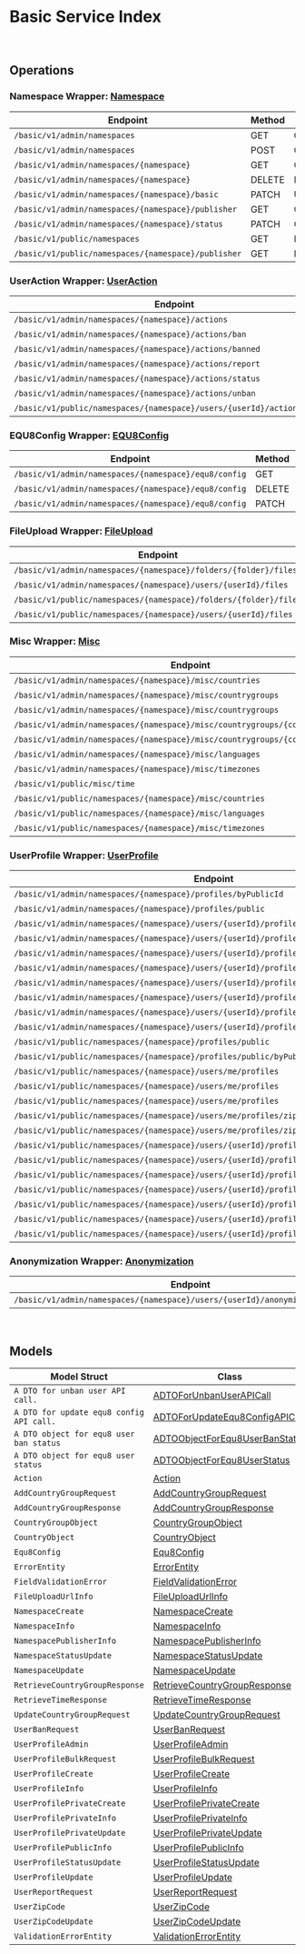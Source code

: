 # Basic Service Index

&nbsp;

## Operations

### Namespace Wrapper:  [Namespace](../services-api/pkg/service/basic/namespace.go)
| Endpoint | Method | ID | Class | Wrapper | Example |
|---|---|---|---|---|---|
| `/basic/v1/admin/namespaces` | GET | GetNamespacesShort | [GetNamespacesShort](../basic-sdk/pkg/basicclient/namespace/namespace_client.go) | [GetNamespacesShort](../services-api/pkg/service/basic/namespace.go) | [GetNamespacesShort](../samples/cli/cmd/basic/namespace/getNamespaces.go) |
| `/basic/v1/admin/namespaces` | POST | CreateNamespaceShort | [CreateNamespaceShort](../basic-sdk/pkg/basicclient/namespace/namespace_client.go) | [CreateNamespaceShort](../services-api/pkg/service/basic/namespace.go) | [CreateNamespaceShort](../samples/cli/cmd/basic/namespace/createNamespace.go) |
| `/basic/v1/admin/namespaces/{namespace}` | GET | GetNamespaceShort | [GetNamespaceShort](../basic-sdk/pkg/basicclient/namespace/namespace_client.go) | [GetNamespaceShort](../services-api/pkg/service/basic/namespace.go) | [GetNamespaceShort](../samples/cli/cmd/basic/namespace/getNamespace.go) |
| `/basic/v1/admin/namespaces/{namespace}` | DELETE | DeleteNamespaceShort | [DeleteNamespaceShort](../basic-sdk/pkg/basicclient/namespace/namespace_client.go) | [DeleteNamespaceShort](../services-api/pkg/service/basic/namespace.go) | [DeleteNamespaceShort](../samples/cli/cmd/basic/namespace/deleteNamespace.go) |
| `/basic/v1/admin/namespaces/{namespace}/basic` | PATCH | UpdateNamespaceShort | [UpdateNamespaceShort](../basic-sdk/pkg/basicclient/namespace/namespace_client.go) | [UpdateNamespaceShort](../services-api/pkg/service/basic/namespace.go) | [UpdateNamespaceShort](../samples/cli/cmd/basic/namespace/updateNamespace.go) |
| `/basic/v1/admin/namespaces/{namespace}/publisher` | GET | GetNamespacePublisherShort | [GetNamespacePublisherShort](../basic-sdk/pkg/basicclient/namespace/namespace_client.go) | [GetNamespacePublisherShort](../services-api/pkg/service/basic/namespace.go) | [GetNamespacePublisherShort](../samples/cli/cmd/basic/namespace/getNamespacePublisher.go) |
| `/basic/v1/admin/namespaces/{namespace}/status` | PATCH | ChangeNamespaceStatusShort | [ChangeNamespaceStatusShort](../basic-sdk/pkg/basicclient/namespace/namespace_client.go) | [ChangeNamespaceStatusShort](../services-api/pkg/service/basic/namespace.go) | [ChangeNamespaceStatusShort](../samples/cli/cmd/basic/namespace/changeNamespaceStatus.go) |
| `/basic/v1/public/namespaces` | GET | PublicGetNamespacesShort | [PublicGetNamespacesShort](../basic-sdk/pkg/basicclient/namespace/namespace_client.go) | [PublicGetNamespacesShort](../services-api/pkg/service/basic/namespace.go) | [PublicGetNamespacesShort](../samples/cli/cmd/basic/namespace/publicGetNamespaces.go) |
| `/basic/v1/public/namespaces/{namespace}/publisher` | GET | PublicGetNamespacePublisherShort | [PublicGetNamespacePublisherShort](../basic-sdk/pkg/basicclient/namespace/namespace_client.go) | [PublicGetNamespacePublisherShort](../services-api/pkg/service/basic/namespace.go) | [PublicGetNamespacePublisherShort](../samples/cli/cmd/basic/namespace/publicGetNamespacePublisher.go) |

### UserAction Wrapper:  [UserAction](../services-api/pkg/service/basic/userAction.go)
| Endpoint | Method | ID | Class | Wrapper | Example |
|---|---|---|---|---|---|
| `/basic/v1/admin/namespaces/{namespace}/actions` | GET | GetActionsShort | [GetActionsShort](../basic-sdk/pkg/basicclient/user_action/user_action_client.go) | [GetActionsShort](../services-api/pkg/service/basic/userAction.go) | [GetActionsShort](../samples/cli/cmd/basic/userAction/getActions.go) |
| `/basic/v1/admin/namespaces/{namespace}/actions/ban` | POST | BanUsersShort | [BanUsersShort](../basic-sdk/pkg/basicclient/user_action/user_action_client.go) | [BanUsersShort](../services-api/pkg/service/basic/userAction.go) | [BanUsersShort](../samples/cli/cmd/basic/userAction/banUsers.go) |
| `/basic/v1/admin/namespaces/{namespace}/actions/banned` | GET | GetBannedUsersShort | [GetBannedUsersShort](../basic-sdk/pkg/basicclient/user_action/user_action_client.go) | [GetBannedUsersShort](../services-api/pkg/service/basic/userAction.go) | [GetBannedUsersShort](../samples/cli/cmd/basic/userAction/getBannedUsers.go) |
| `/basic/v1/admin/namespaces/{namespace}/actions/report` | POST | ReportUserShort | [ReportUserShort](../basic-sdk/pkg/basicclient/user_action/user_action_client.go) | [ReportUserShort](../services-api/pkg/service/basic/userAction.go) | [ReportUserShort](../samples/cli/cmd/basic/userAction/reportUser.go) |
| `/basic/v1/admin/namespaces/{namespace}/actions/status` | GET | GetUserStatusShort | [GetUserStatusShort](../basic-sdk/pkg/basicclient/user_action/user_action_client.go) | [GetUserStatusShort](../services-api/pkg/service/basic/userAction.go) | [GetUserStatusShort](../samples/cli/cmd/basic/userAction/getUserStatus.go) |
| `/basic/v1/admin/namespaces/{namespace}/actions/unban` | POST | UnBanUsersShort | [UnBanUsersShort](../basic-sdk/pkg/basicclient/user_action/user_action_client.go) | [UnBanUsersShort](../services-api/pkg/service/basic/userAction.go) | [UnBanUsersShort](../samples/cli/cmd/basic/userAction/unBanUsers.go) |
| `/basic/v1/public/namespaces/{namespace}/users/{userId}/actions/report` | POST | PublicReportUserShort | [PublicReportUserShort](../basic-sdk/pkg/basicclient/user_action/user_action_client.go) | [PublicReportUserShort](../services-api/pkg/service/basic/userAction.go) | [PublicReportUserShort](../samples/cli/cmd/basic/userAction/publicReportUser.go) |

### EQU8Config Wrapper:  [EQU8Config](../services-api/pkg/service/basic/equ8Config.go)
| Endpoint | Method | ID | Class | Wrapper | Example |
|---|---|---|---|---|---|
| `/basic/v1/admin/namespaces/{namespace}/equ8/config` | GET | GetConfigShort | [GetConfigShort](../basic-sdk/pkg/basicclient/equ8_config/equ8_config_client.go) | [GetConfigShort](../services-api/pkg/service/basic/equ8Config.go) | [GetConfigShort](../samples/cli/cmd/basic/equ8Config/getConfig.go) |
| `/basic/v1/admin/namespaces/{namespace}/equ8/config` | DELETE | DeleteConfigShort | [DeleteConfigShort](../basic-sdk/pkg/basicclient/equ8_config/equ8_config_client.go) | [DeleteConfigShort](../services-api/pkg/service/basic/equ8Config.go) | [DeleteConfigShort](../samples/cli/cmd/basic/equ8Config/deleteConfig.go) |
| `/basic/v1/admin/namespaces/{namespace}/equ8/config` | PATCH | UpdateConfigShort | [UpdateConfigShort](../basic-sdk/pkg/basicclient/equ8_config/equ8_config_client.go) | [UpdateConfigShort](../services-api/pkg/service/basic/equ8Config.go) | [UpdateConfigShort](../samples/cli/cmd/basic/equ8Config/updateConfig.go) |

### FileUpload Wrapper:  [FileUpload](../services-api/pkg/service/basic/fileUpload.go)
| Endpoint | Method | ID | Class | Wrapper | Example |
|---|---|---|---|---|---|
| `/basic/v1/admin/namespaces/{namespace}/folders/{folder}/files` | POST | GeneratedUploadUrlShort | [GeneratedUploadUrlShort](../basic-sdk/pkg/basicclient/file_upload/file_upload_client.go) | [GeneratedUploadUrlShort](../services-api/pkg/service/basic/fileUpload.go) | [GeneratedUploadUrlShort](../samples/cli/cmd/basic/fileUpload/generatedUploadUrl.go) |
| `/basic/v1/admin/namespaces/{namespace}/users/{userId}/files` | POST | GeneratedUserUploadContentUrlShort | [GeneratedUserUploadContentUrlShort](../basic-sdk/pkg/basicclient/file_upload/file_upload_client.go) | [GeneratedUserUploadContentUrlShort](../services-api/pkg/service/basic/fileUpload.go) | [GeneratedUserUploadContentUrlShort](../samples/cli/cmd/basic/fileUpload/generatedUserUploadContentUrl.go) |
| `/basic/v1/public/namespaces/{namespace}/folders/{folder}/files` | POST | PublicGeneratedUploadUrlShort | [PublicGeneratedUploadUrlShort](../basic-sdk/pkg/basicclient/file_upload/file_upload_client.go) | [PublicGeneratedUploadUrlShort](../services-api/pkg/service/basic/fileUpload.go) | [PublicGeneratedUploadUrlShort](../samples/cli/cmd/basic/fileUpload/publicGeneratedUploadUrl.go) |
| `/basic/v1/public/namespaces/{namespace}/users/{userId}/files` | POST | PublicGeneratedUserUploadContentUrlShort | [PublicGeneratedUserUploadContentUrlShort](../basic-sdk/pkg/basicclient/file_upload/file_upload_client.go) | [PublicGeneratedUserUploadContentUrlShort](../services-api/pkg/service/basic/fileUpload.go) | [PublicGeneratedUserUploadContentUrlShort](../samples/cli/cmd/basic/fileUpload/publicGeneratedUserUploadContentUrl.go) |

### Misc Wrapper:  [Misc](../services-api/pkg/service/basic/misc.go)
| Endpoint | Method | ID | Class | Wrapper | Example |
|---|---|---|---|---|---|
| `/basic/v1/admin/namespaces/{namespace}/misc/countries` | GET | GetCountriesShort | [GetCountriesShort](../basic-sdk/pkg/basicclient/misc/misc_client.go) | [GetCountriesShort](../services-api/pkg/service/basic/misc.go) | [GetCountriesShort](../samples/cli/cmd/basic/misc/getCountries.go) |
| `/basic/v1/admin/namespaces/{namespace}/misc/countrygroups` | GET | GetCountryGroupsShort | [GetCountryGroupsShort](../basic-sdk/pkg/basicclient/misc/misc_client.go) | [GetCountryGroupsShort](../services-api/pkg/service/basic/misc.go) | [GetCountryGroupsShort](../samples/cli/cmd/basic/misc/getCountryGroups.go) |
| `/basic/v1/admin/namespaces/{namespace}/misc/countrygroups` | POST | AddCountryGroupShort | [AddCountryGroupShort](../basic-sdk/pkg/basicclient/misc/misc_client.go) | [AddCountryGroupShort](../services-api/pkg/service/basic/misc.go) | [AddCountryGroupShort](../samples/cli/cmd/basic/misc/addCountryGroup.go) |
| `/basic/v1/admin/namespaces/{namespace}/misc/countrygroups/{countryGroupCode}` | PUT | UpdateCountryGroupShort | [UpdateCountryGroupShort](../basic-sdk/pkg/basicclient/misc/misc_client.go) | [UpdateCountryGroupShort](../services-api/pkg/service/basic/misc.go) | [UpdateCountryGroupShort](../samples/cli/cmd/basic/misc/updateCountryGroup.go) |
| `/basic/v1/admin/namespaces/{namespace}/misc/countrygroups/{countryGroupCode}` | DELETE | DeleteCountryGroupShort | [DeleteCountryGroupShort](../basic-sdk/pkg/basicclient/misc/misc_client.go) | [DeleteCountryGroupShort](../services-api/pkg/service/basic/misc.go) | [DeleteCountryGroupShort](../samples/cli/cmd/basic/misc/deleteCountryGroup.go) |
| `/basic/v1/admin/namespaces/{namespace}/misc/languages` | GET | GetLanguagesShort | [GetLanguagesShort](../basic-sdk/pkg/basicclient/misc/misc_client.go) | [GetLanguagesShort](../services-api/pkg/service/basic/misc.go) | [GetLanguagesShort](../samples/cli/cmd/basic/misc/getLanguages.go) |
| `/basic/v1/admin/namespaces/{namespace}/misc/timezones` | GET | GetTimeZonesShort | [GetTimeZonesShort](../basic-sdk/pkg/basicclient/misc/misc_client.go) | [GetTimeZonesShort](../services-api/pkg/service/basic/misc.go) | [GetTimeZonesShort](../samples/cli/cmd/basic/misc/getTimeZones.go) |
| `/basic/v1/public/misc/time` | GET | PublicGetTimeShort | [PublicGetTimeShort](../basic-sdk/pkg/basicclient/misc/misc_client.go) | [PublicGetTimeShort](../services-api/pkg/service/basic/misc.go) | [PublicGetTimeShort](../samples/cli/cmd/basic/misc/publicGetTime.go) |
| `/basic/v1/public/namespaces/{namespace}/misc/countries` | GET | PublicGetCountriesShort | [PublicGetCountriesShort](../basic-sdk/pkg/basicclient/misc/misc_client.go) | [PublicGetCountriesShort](../services-api/pkg/service/basic/misc.go) | [PublicGetCountriesShort](../samples/cli/cmd/basic/misc/publicGetCountries.go) |
| `/basic/v1/public/namespaces/{namespace}/misc/languages` | GET | PublicGetLanguagesShort | [PublicGetLanguagesShort](../basic-sdk/pkg/basicclient/misc/misc_client.go) | [PublicGetLanguagesShort](../services-api/pkg/service/basic/misc.go) | [PublicGetLanguagesShort](../samples/cli/cmd/basic/misc/publicGetLanguages.go) |
| `/basic/v1/public/namespaces/{namespace}/misc/timezones` | GET | PublicGetTimeZonesShort | [PublicGetTimeZonesShort](../basic-sdk/pkg/basicclient/misc/misc_client.go) | [PublicGetTimeZonesShort](../services-api/pkg/service/basic/misc.go) | [PublicGetTimeZonesShort](../samples/cli/cmd/basic/misc/publicGetTimeZones.go) |

### UserProfile Wrapper:  [UserProfile](../services-api/pkg/service/basic/userProfile.go)
| Endpoint | Method | ID | Class | Wrapper | Example |
|---|---|---|---|---|---|
| `/basic/v1/admin/namespaces/{namespace}/profiles/byPublicId` | GET | GetUserProfileInfoByPublicIdShort | [GetUserProfileInfoByPublicIdShort](../basic-sdk/pkg/basicclient/user_profile/user_profile_client.go) | [GetUserProfileInfoByPublicIdShort](../services-api/pkg/service/basic/userProfile.go) | [GetUserProfileInfoByPublicIdShort](../samples/cli/cmd/basic/userProfile/getUserProfileInfoByPublicId.go) |
| `/basic/v1/admin/namespaces/{namespace}/profiles/public` | POST | AdminGetUserProfilePublicInfoByIdsShort | [AdminGetUserProfilePublicInfoByIdsShort](../basic-sdk/pkg/basicclient/user_profile/user_profile_client.go) | [AdminGetUserProfilePublicInfoByIdsShort](../services-api/pkg/service/basic/userProfile.go) | [AdminGetUserProfilePublicInfoByIdsShort](../samples/cli/cmd/basic/userProfile/adminGetUserProfilePublicInfoByIds.go) |
| `/basic/v1/admin/namespaces/{namespace}/users/{userId}/profiles` | GET | GetUserProfileInfoShort | [GetUserProfileInfoShort](../basic-sdk/pkg/basicclient/user_profile/user_profile_client.go) | [GetUserProfileInfoShort](../services-api/pkg/service/basic/userProfile.go) | [GetUserProfileInfoShort](../samples/cli/cmd/basic/userProfile/getUserProfileInfo.go) |
| `/basic/v1/admin/namespaces/{namespace}/users/{userId}/profiles` | PUT | UpdateUserProfileShort | [UpdateUserProfileShort](../basic-sdk/pkg/basicclient/user_profile/user_profile_client.go) | [UpdateUserProfileShort](../services-api/pkg/service/basic/userProfile.go) | [UpdateUserProfileShort](../samples/cli/cmd/basic/userProfile/updateUserProfile.go) |
| `/basic/v1/admin/namespaces/{namespace}/users/{userId}/profiles` | DELETE | DeleteUserProfileShort | [DeleteUserProfileShort](../basic-sdk/pkg/basicclient/user_profile/user_profile_client.go) | [DeleteUserProfileShort](../services-api/pkg/service/basic/userProfile.go) | [DeleteUserProfileShort](../samples/cli/cmd/basic/userProfile/deleteUserProfile.go) |
| `/basic/v1/admin/namespaces/{namespace}/users/{userId}/profiles/customAttributes` | GET | GetCustomAttributesInfoShort | [GetCustomAttributesInfoShort](../basic-sdk/pkg/basicclient/user_profile/user_profile_client.go) | [GetCustomAttributesInfoShort](../services-api/pkg/service/basic/userProfile.go) | [GetCustomAttributesInfoShort](../samples/cli/cmd/basic/userProfile/getCustomAttributesInfo.go) |
| `/basic/v1/admin/namespaces/{namespace}/users/{userId}/profiles/customAttributes` | PUT | UpdateCustomAttributesPartiallyShort | [UpdateCustomAttributesPartiallyShort](../basic-sdk/pkg/basicclient/user_profile/user_profile_client.go) | [UpdateCustomAttributesPartiallyShort](../services-api/pkg/service/basic/userProfile.go) | [UpdateCustomAttributesPartiallyShort](../samples/cli/cmd/basic/userProfile/updateCustomAttributesPartially.go) |
| `/basic/v1/admin/namespaces/{namespace}/users/{userId}/profiles/privateCustomAttributes` | GET | GetPrivateCustomAttributesInfoShort | [GetPrivateCustomAttributesInfoShort](../basic-sdk/pkg/basicclient/user_profile/user_profile_client.go) | [GetPrivateCustomAttributesInfoShort](../services-api/pkg/service/basic/userProfile.go) | [GetPrivateCustomAttributesInfoShort](../samples/cli/cmd/basic/userProfile/getPrivateCustomAttributesInfo.go) |
| `/basic/v1/admin/namespaces/{namespace}/users/{userId}/profiles/privateCustomAttributes` | PUT | UpdatePrivateCustomAttributesPartiallyShort | [UpdatePrivateCustomAttributesPartiallyShort](../basic-sdk/pkg/basicclient/user_profile/user_profile_client.go) | [UpdatePrivateCustomAttributesPartiallyShort](../services-api/pkg/service/basic/userProfile.go) | [UpdatePrivateCustomAttributesPartiallyShort](../samples/cli/cmd/basic/userProfile/updatePrivateCustomAttributesPartially.go) |
| `/basic/v1/admin/namespaces/{namespace}/users/{userId}/profiles/status` | PATCH | UpdateUserProfileStatusShort | [UpdateUserProfileStatusShort](../basic-sdk/pkg/basicclient/user_profile/user_profile_client.go) | [UpdateUserProfileStatusShort](../services-api/pkg/service/basic/userProfile.go) | [UpdateUserProfileStatusShort](../samples/cli/cmd/basic/userProfile/updateUserProfileStatus.go) |
| `/basic/v1/public/namespaces/{namespace}/profiles/public` | GET | PublicGetUserProfilePublicInfoByIdsShort | [PublicGetUserProfilePublicInfoByIdsShort](../basic-sdk/pkg/basicclient/user_profile/user_profile_client.go) | [PublicGetUserProfilePublicInfoByIdsShort](../services-api/pkg/service/basic/userProfile.go) | [PublicGetUserProfilePublicInfoByIdsShort](../samples/cli/cmd/basic/userProfile/publicGetUserProfilePublicInfoByIds.go) |
| `/basic/v1/public/namespaces/{namespace}/profiles/public/byPublicId` | GET | PublicGetUserProfileInfoByPublicIdShort | [PublicGetUserProfileInfoByPublicIdShort](../basic-sdk/pkg/basicclient/user_profile/user_profile_client.go) | [PublicGetUserProfileInfoByPublicIdShort](../services-api/pkg/service/basic/userProfile.go) | [PublicGetUserProfileInfoByPublicIdShort](../samples/cli/cmd/basic/userProfile/publicGetUserProfileInfoByPublicId.go) |
| `/basic/v1/public/namespaces/{namespace}/users/me/profiles` | GET | GetMyProfileInfoShort | [GetMyProfileInfoShort](../basic-sdk/pkg/basicclient/user_profile/user_profile_client.go) | [GetMyProfileInfoShort](../services-api/pkg/service/basic/userProfile.go) | [GetMyProfileInfoShort](../samples/cli/cmd/basic/userProfile/getMyProfileInfo.go) |
| `/basic/v1/public/namespaces/{namespace}/users/me/profiles` | PUT | UpdateMyProfileShort | [UpdateMyProfileShort](../basic-sdk/pkg/basicclient/user_profile/user_profile_client.go) | [UpdateMyProfileShort](../services-api/pkg/service/basic/userProfile.go) | [UpdateMyProfileShort](../samples/cli/cmd/basic/userProfile/updateMyProfile.go) |
| `/basic/v1/public/namespaces/{namespace}/users/me/profiles` | POST | CreateMyProfileShort | [CreateMyProfileShort](../basic-sdk/pkg/basicclient/user_profile/user_profile_client.go) | [CreateMyProfileShort](../services-api/pkg/service/basic/userProfile.go) | [CreateMyProfileShort](../samples/cli/cmd/basic/userProfile/createMyProfile.go) |
| `/basic/v1/public/namespaces/{namespace}/users/me/profiles/zipCode` | GET | GetMyZipCodeShort | [GetMyZipCodeShort](../basic-sdk/pkg/basicclient/user_profile/user_profile_client.go) | [GetMyZipCodeShort](../services-api/pkg/service/basic/userProfile.go) | [GetMyZipCodeShort](../samples/cli/cmd/basic/userProfile/getMyZipCode.go) |
| `/basic/v1/public/namespaces/{namespace}/users/me/profiles/zipCode` | PATCH | UpdateMyZipCodeShort | [UpdateMyZipCodeShort](../basic-sdk/pkg/basicclient/user_profile/user_profile_client.go) | [UpdateMyZipCodeShort](../services-api/pkg/service/basic/userProfile.go) | [UpdateMyZipCodeShort](../samples/cli/cmd/basic/userProfile/updateMyZipCode.go) |
| `/basic/v1/public/namespaces/{namespace}/users/{userId}/profiles` | GET | PublicGetUserProfileInfoShort | [PublicGetUserProfileInfoShort](../basic-sdk/pkg/basicclient/user_profile/user_profile_client.go) | [PublicGetUserProfileInfoShort](../services-api/pkg/service/basic/userProfile.go) | [PublicGetUserProfileInfoShort](../samples/cli/cmd/basic/userProfile/publicGetUserProfileInfo.go) |
| `/basic/v1/public/namespaces/{namespace}/users/{userId}/profiles` | PUT | PublicUpdateUserProfileShort | [PublicUpdateUserProfileShort](../basic-sdk/pkg/basicclient/user_profile/user_profile_client.go) | [PublicUpdateUserProfileShort](../services-api/pkg/service/basic/userProfile.go) | [PublicUpdateUserProfileShort](../samples/cli/cmd/basic/userProfile/publicUpdateUserProfile.go) |
| `/basic/v1/public/namespaces/{namespace}/users/{userId}/profiles` | POST | PublicCreateUserProfileShort | [PublicCreateUserProfileShort](../basic-sdk/pkg/basicclient/user_profile/user_profile_client.go) | [PublicCreateUserProfileShort](../services-api/pkg/service/basic/userProfile.go) | [PublicCreateUserProfileShort](../samples/cli/cmd/basic/userProfile/publicCreateUserProfile.go) |
| `/basic/v1/public/namespaces/{namespace}/users/{userId}/profiles/customAttributes` | GET | PublicGetCustomAttributesInfoShort | [PublicGetCustomAttributesInfoShort](../basic-sdk/pkg/basicclient/user_profile/user_profile_client.go) | [PublicGetCustomAttributesInfoShort](../services-api/pkg/service/basic/userProfile.go) | [PublicGetCustomAttributesInfoShort](../samples/cli/cmd/basic/userProfile/publicGetCustomAttributesInfo.go) |
| `/basic/v1/public/namespaces/{namespace}/users/{userId}/profiles/customAttributes` | PUT | PublicUpdateCustomAttributesPartiallyShort | [PublicUpdateCustomAttributesPartiallyShort](../basic-sdk/pkg/basicclient/user_profile/user_profile_client.go) | [PublicUpdateCustomAttributesPartiallyShort](../services-api/pkg/service/basic/userProfile.go) | [PublicUpdateCustomAttributesPartiallyShort](../samples/cli/cmd/basic/userProfile/publicUpdateCustomAttributesPartially.go) |
| `/basic/v1/public/namespaces/{namespace}/users/{userId}/profiles/public` | GET | PublicGetUserProfilePublicInfoShort | [PublicGetUserProfilePublicInfoShort](../basic-sdk/pkg/basicclient/user_profile/user_profile_client.go) | [PublicGetUserProfilePublicInfoShort](../services-api/pkg/service/basic/userProfile.go) | [PublicGetUserProfilePublicInfoShort](../samples/cli/cmd/basic/userProfile/publicGetUserProfilePublicInfo.go) |
| `/basic/v1/public/namespaces/{namespace}/users/{userId}/profiles/status` | PATCH | PublicUpdateUserProfileStatusShort | [PublicUpdateUserProfileStatusShort](../basic-sdk/pkg/basicclient/user_profile/user_profile_client.go) | [PublicUpdateUserProfileStatusShort](../services-api/pkg/service/basic/userProfile.go) | [PublicUpdateUserProfileStatusShort](../samples/cli/cmd/basic/userProfile/publicUpdateUserProfileStatus.go) |

### Anonymization Wrapper:  [Anonymization](../services-api/pkg/service/basic/anonymization.go)
| Endpoint | Method | ID | Class | Wrapper | Example |
|---|---|---|---|---|---|
| `/basic/v1/admin/namespaces/{namespace}/users/{userId}/anonymization/profiles` | DELETE | AnonymizeUserProfileShort | [AnonymizeUserProfileShort](../basic-sdk/pkg/basicclient/anonymization/anonymization_client.go) | [AnonymizeUserProfileShort](../services-api/pkg/service/basic/anonymization.go) | [AnonymizeUserProfileShort](../samples/cli/cmd/basic/anonymization/anonymizeUserProfile.go) |


&nbsp;  

## Models

| Model Struct | Class |
|---|---|
| `A DTO for unban user API call.` | [ADTOForUnbanUserAPICall ](../basic-sdk/pkg/basicclientmodels/a_dto_for_unban_user_api_call.go) |
| `A DTO for update equ8 config API call.` | [ADTOForUpdateEqu8ConfigAPICall ](../basic-sdk/pkg/basicclientmodels/a_dto_for_update_equ8_config_api_call.go) |
| `A DTO object for equ8 user ban status` | [ADTOObjectForEqu8UserBanStatus ](../basic-sdk/pkg/basicclientmodels/a_dto_object_for_equ8_user_ban_status.go) |
| `A DTO object for equ8 user status` | [ADTOObjectForEqu8UserStatus ](../basic-sdk/pkg/basicclientmodels/a_dto_object_for_equ8_user_status.go) |
| `Action` | [Action ](../basic-sdk/pkg/basicclientmodels/action.go) |
| `AddCountryGroupRequest` | [AddCountryGroupRequest ](../basic-sdk/pkg/basicclientmodels/add_country_group_request.go) |
| `AddCountryGroupResponse` | [AddCountryGroupResponse ](../basic-sdk/pkg/basicclientmodels/add_country_group_response.go) |
| `CountryGroupObject` | [CountryGroupObject ](../basic-sdk/pkg/basicclientmodels/country_group_object.go) |
| `CountryObject` | [CountryObject ](../basic-sdk/pkg/basicclientmodels/country_object.go) |
| `Equ8Config` | [Equ8Config ](../basic-sdk/pkg/basicclientmodels/equ8_config.go) |
| `ErrorEntity` | [ErrorEntity ](../basic-sdk/pkg/basicclientmodels/error_entity.go) |
| `FieldValidationError` | [FieldValidationError ](../basic-sdk/pkg/basicclientmodels/field_validation_error.go) |
| `FileUploadUrlInfo` | [FileUploadUrlInfo ](../basic-sdk/pkg/basicclientmodels/file_upload_url_info.go) |
| `NamespaceCreate` | [NamespaceCreate ](../basic-sdk/pkg/basicclientmodels/namespace_create.go) |
| `NamespaceInfo` | [NamespaceInfo ](../basic-sdk/pkg/basicclientmodels/namespace_info.go) |
| `NamespacePublisherInfo` | [NamespacePublisherInfo ](../basic-sdk/pkg/basicclientmodels/namespace_publisher_info.go) |
| `NamespaceStatusUpdate` | [NamespaceStatusUpdate ](../basic-sdk/pkg/basicclientmodels/namespace_status_update.go) |
| `NamespaceUpdate` | [NamespaceUpdate ](../basic-sdk/pkg/basicclientmodels/namespace_update.go) |
| `RetrieveCountryGroupResponse` | [RetrieveCountryGroupResponse ](../basic-sdk/pkg/basicclientmodels/retrieve_country_group_response.go) |
| `RetrieveTimeResponse` | [RetrieveTimeResponse ](../basic-sdk/pkg/basicclientmodels/retrieve_time_response.go) |
| `UpdateCountryGroupRequest` | [UpdateCountryGroupRequest ](../basic-sdk/pkg/basicclientmodels/update_country_group_request.go) |
| `UserBanRequest` | [UserBanRequest ](../basic-sdk/pkg/basicclientmodels/user_ban_request.go) |
| `UserProfileAdmin` | [UserProfileAdmin ](../basic-sdk/pkg/basicclientmodels/user_profile_admin.go) |
| `UserProfileBulkRequest` | [UserProfileBulkRequest ](../basic-sdk/pkg/basicclientmodels/user_profile_bulk_request.go) |
| `UserProfileCreate` | [UserProfileCreate ](../basic-sdk/pkg/basicclientmodels/user_profile_create.go) |
| `UserProfileInfo` | [UserProfileInfo ](../basic-sdk/pkg/basicclientmodels/user_profile_info.go) |
| `UserProfilePrivateCreate` | [UserProfilePrivateCreate ](../basic-sdk/pkg/basicclientmodels/user_profile_private_create.go) |
| `UserProfilePrivateInfo` | [UserProfilePrivateInfo ](../basic-sdk/pkg/basicclientmodels/user_profile_private_info.go) |
| `UserProfilePrivateUpdate` | [UserProfilePrivateUpdate ](../basic-sdk/pkg/basicclientmodels/user_profile_private_update.go) |
| `UserProfilePublicInfo` | [UserProfilePublicInfo ](../basic-sdk/pkg/basicclientmodels/user_profile_public_info.go) |
| `UserProfileStatusUpdate` | [UserProfileStatusUpdate ](../basic-sdk/pkg/basicclientmodels/user_profile_status_update.go) |
| `UserProfileUpdate` | [UserProfileUpdate ](../basic-sdk/pkg/basicclientmodels/user_profile_update.go) |
| `UserReportRequest` | [UserReportRequest ](../basic-sdk/pkg/basicclientmodels/user_report_request.go) |
| `UserZipCode` | [UserZipCode ](../basic-sdk/pkg/basicclientmodels/user_zip_code.go) |
| `UserZipCodeUpdate` | [UserZipCodeUpdate ](../basic-sdk/pkg/basicclientmodels/user_zip_code_update.go) |
| `ValidationErrorEntity` | [ValidationErrorEntity ](../basic-sdk/pkg/basicclientmodels/validation_error_entity.go) |
